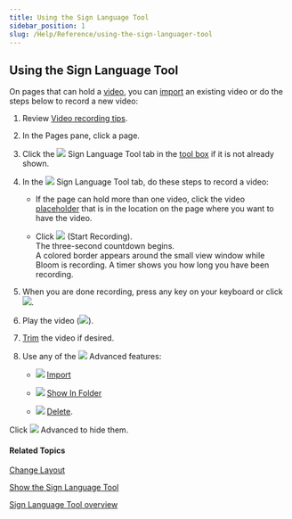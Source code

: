```yaml
---
title: Using the Sign Language Tool
sidebar_position: 1
slug: /Help/Reference/using-the-sign-languager-tool
---
```


## Using the Sign Language Tool

On pages that can hold a [video](../../../Concepts/Video.md), you can [import](Import_a_video.md) an existing video or do the steps below to record a new video:

1.  Review [Video recording tips](Video_recording_tips.md).
    
2.  In the Pages pane, click a page.
    
3.  Click the ![](/ref-docs-assets/images/Tasks/Edit_tasks/Sign_Language_Tool/VideoPlaceHolderSMALLblue.png) Sign Language Tool tab in the [tool box](../../../Concepts/Tool_Box.md) if it is not already shown.
    
4.  In the ![](/ref-docs-assets/images/Tasks/Edit_tasks/Sign_Language_Tool/VideoPlaceHolderSMALLblue.png) Sign Language Tool tab, do these steps to record a video:
    
    -   If the page can hold more than one video, click the video [placeholder](../../../Concepts/Video.md) that is in the location on the page where you want to have the video.
        
    -   Click ![](/ref-docs-assets/images/Tasks/Edit_tasks/Sign_Language_Tool/RecordButton.png) (Start Recording).  
        The three-second countdown begins.  
        A colored border appears around the small view window while Bloom is recording. A timer shows you how long you have been recording.
        
5.  When you are done recording, press any key on your keyboard or click ![](/ref-docs-assets/images/Tasks/Edit_tasks/Sign_Language_Tool/StopButton.png).
    
6.  Play the video (![](/ref-docs-assets/images/Tasks/Edit_tasks/Sign_Language_Tool/PlayVideo.png)).
    
7.  [Trim](Trim_a_video.md) the video if desired.
    
8.  Use any of the ![](/ref-docs-assets/images/Tasks/Edit_tasks/Sign_Language_Tool/AdvancedTriangle.png) Advanced features:
    
    -   ![](/ref-docs-assets/images/Tasks/Edit_tasks/Sign_Language_Tool/ImportVideoIcon.png) [Import](Import_a_video.md)
        
    -   ![](/ref-docs-assets/images/Tasks/Edit_tasks/Sign_Language_Tool/ShowInFolder.png) [Show In Folder](Show_In_Folder.md)
        
    -   ![](/ref-docs-assets/images/Tasks/Edit_tasks/Sign_Language_Tool/DeleteVideoButton.png) [Delete](Delete_a_video.md).
        

Click ![](/ref-docs-assets/images/Tasks/Edit_tasks/Sign_Language_Tool/AdvancedTriangleOPEN.png) Advanced to hide them.

#### Related Topics

[Change Layout](../About_the_Change_Layout_controls.md)

[Show the Sign Language Tool](Show_the_Sign_Language_Tool.md)

[Sign Language Tool overview](Sign_Language_Tool_overview.md)